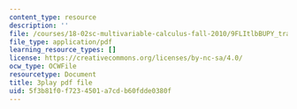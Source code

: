 ```yaml
---
content_type: resource
description: ''
file: /courses/18-02sc-multivariable-calculus-fall-2010/9FLItlbBUPY_transcript.pdf
file_type: application/pdf
learning_resource_types: []
license: https://creativecommons.org/licenses/by-nc-sa/4.0/
ocw_type: OCWFile
resourcetype: Document
title: 3play pdf file
uid: 5f3b81f0-f723-4501-a7cd-b60fdde0380f
---
```

